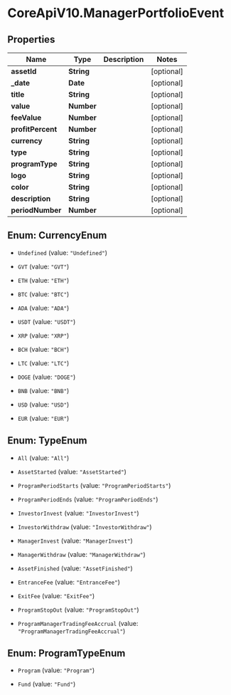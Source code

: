 # CoreApiV10.ManagerPortfolioEvent

## Properties
Name | Type | Description | Notes
------------ | ------------- | ------------- | -------------
**assetId** | **String** |  | [optional] 
**_date** | **Date** |  | [optional] 
**title** | **String** |  | [optional] 
**value** | **Number** |  | [optional] 
**feeValue** | **Number** |  | [optional] 
**profitPercent** | **Number** |  | [optional] 
**currency** | **String** |  | [optional] 
**type** | **String** |  | [optional] 
**programType** | **String** |  | [optional] 
**logo** | **String** |  | [optional] 
**color** | **String** |  | [optional] 
**description** | **String** |  | [optional] 
**periodNumber** | **Number** |  | [optional] 


<a name="CurrencyEnum"></a>
## Enum: CurrencyEnum


* `Undefined` (value: `"Undefined"`)

* `GVT` (value: `"GVT"`)

* `ETH` (value: `"ETH"`)

* `BTC` (value: `"BTC"`)

* `ADA` (value: `"ADA"`)

* `USDT` (value: `"USDT"`)

* `XRP` (value: `"XRP"`)

* `BCH` (value: `"BCH"`)

* `LTC` (value: `"LTC"`)

* `DOGE` (value: `"DOGE"`)

* `BNB` (value: `"BNB"`)

* `USD` (value: `"USD"`)

* `EUR` (value: `"EUR"`)




<a name="TypeEnum"></a>
## Enum: TypeEnum


* `All` (value: `"All"`)

* `AssetStarted` (value: `"AssetStarted"`)

* `ProgramPeriodStarts` (value: `"ProgramPeriodStarts"`)

* `ProgramPeriodEnds` (value: `"ProgramPeriodEnds"`)

* `InvestorInvest` (value: `"InvestorInvest"`)

* `InvestorWithdraw` (value: `"InvestorWithdraw"`)

* `ManagerInvest` (value: `"ManagerInvest"`)

* `ManagerWithdraw` (value: `"ManagerWithdraw"`)

* `AssetFinished` (value: `"AssetFinished"`)

* `EntranceFee` (value: `"EntranceFee"`)

* `ExitFee` (value: `"ExitFee"`)

* `ProgramStopOut` (value: `"ProgramStopOut"`)

* `ProgramManagerTradingFeeAccrual` (value: `"ProgramManagerTradingFeeAccrual"`)




<a name="ProgramTypeEnum"></a>
## Enum: ProgramTypeEnum


* `Program` (value: `"Program"`)

* `Fund` (value: `"Fund"`)




